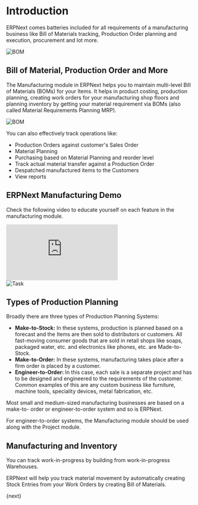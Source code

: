 <!-- add-breadcrumbs -->
# Introduction
ERPNext comes batteries included for all requirements of a manufacturing business like Bill of Materials tracking, Production Order planning and execution, procurement and lot more.

<img class="screenshot" alt="BOM" src="{{docs_base_url}}/assets/img/manufacturing/BOM-hero.png">

## Bill of Material, Production Order and More

The Manufacturing module in ERPNext helps you to maintain multi-level Bill of Materials (BOMs) for your Items.  It helps in product costing, production planning, creating work orders for your manufacturing shop floors and planning inventory by getting your material requirement via BOMs (also called Material Requirements Planning MRP).

<img class="screenshot" alt="BOM" src="{{docs_base_url}}/assets/img/manufacturing/manufacturing-hero.png">

You can also effectively track operations like:

* Production Orders against customer's Sales Order
* Material Planning
* Purchasing based on Material Planning and reorder level
* Track actual material transfer against a Production Order
* Despatched manufactured items to the Customers
* View reports

## ERPNext Manufacturing Demo

Check the following video to educate yourself on each feature in the manufacturing module.

<div class="embed-container">
    <iframe src="https://www.youtube.com/embed/xE74wdQU5cc" frameborder="0" allow="autoplay; encrypted-media" allowfullscreen></iframe>
</div>

<img class="screenshot" alt="Task" src="{{docs_base_url}}/assets/img/manufacturing/manufacturing.png">

## Types of Production Planning

Broadly there are three types of Production Planning Systems:

  * __Make-to-Stock:__ In these systems, production is planned based on a forecast and the Items are then sold to distributors or customers. All fast-moving consumer goods that are sold in retail shops like soaps, packaged water, etc. and electronics like phones, etc. are Made-to-Stock.
  * __Make-to-Order:__ In these systems, manufacturing takes place after a firm order is placed by a customer.
  * __Engineer-to-Order:__ In this case, each sale is a separate project and has to be designed and engineered to the requirements of the customer. Common examples of this are any custom business like furniture, machine tools, speciality devices, metal fabrication, etc.

Most small and medium-sized manufacturing businesses are based on a make-to-
order or engineer-to-order system and so is ERPNext.

For engineer-to-order systems, the Manufacturing module should be used along
with the Project module.

## Manufacturing and Inventory

You can track work-in-progress by building from work-in-progress Warehouses.

ERPNext will help you track material movement by automatically creating Stock
Entries from your Work Orders by creating Bill of Materials.

{next}
